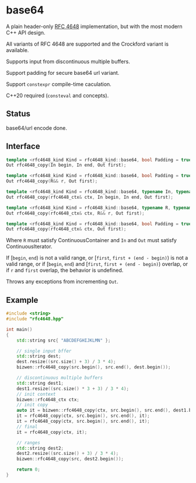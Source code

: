 # base64

A plain header-only [RFC 4648](https://www.rfc-editor.org/rfc/rfc4648) implementation, but with the most modern C++ API design.

All variants of RFC 4648 are supported and the Crockford variant is available.

Supports input from discontinuous multiple buffers.

Support padding for secure base64 url variant.

Support `constexpr` compile-time caculation.

C++20 required (`consteval` and concepts).

## Status

base64/url encode done.

## Interface

```cpp
template <rfc4648_kind Kind = rfc4648_kind::base64, bool Padding = true, typename In, typename Out>
Out rfc4648_copy(In begin, In end, Out first);

template <rfc4648_kind Kind = rfc4648_kind::base64, bool Padding = true, typename R, typename Out>
Out rfc4648_copy(R&& r, Out first);

template <rfc4648_kind Kind = rfc4648_kind::base64, typename In, typename Out>
Out rfc4648_copy(rfc4648_ctx& ctx, In begin, In end, Out first);

template <rfc4648_kind Kind = rfc4648_kind::base64, typename R, typename Out>
Out rfc4648_copy(rfc4648_ctx& ctx, R&& r, Out first);

template <rfc4648_kind Kind = rfc4648_kind::base64, bool Padding = true, typename Out>
Out rfc4648_copy(rfc4648_ctx& ctx, Out first);

```

Where `R` must satisfy ContinuousContainer and `In` and `Out` must satisfy ContinuousIterator.

If [`begin`, `end`) is not a valid range, or [`first`, `first + (end - begin)`) is not a valid range, or if [`begin`, `end`) and [`first`, `first + (end - begin)`) overlap, or if `r` and `first` overlap, the behavior is undefined.

Throws any exceptions from incrementing `Out`.

## Example

```cpp
#include <string>
#include "rfc4648.hpp"

int main()
{
    std::string src{ "ABCDEFGHIJKLMN" };

    // single input bffer
    std::string dest;
    dest.resize((src.size() + 3) / 3 * 4);
    bizwen::rfc4648_copy(src.begin(), src.end(), dest.begin());

    // discontinuous multiple buffers
    std::string dest1;
    dest1.resize((src.size() * 3 + 3) / 3 * 4);
    // init context
    bizwen::rfc4648_ctx ctx;
    // init copy
    auto it = bizwen::rfc4648_copy(ctx, src.begin(), src.end(), dest1.begin());
    it = rfc4648_copy(ctx, src.begin(), src.end(), it);
    it = rfc4648_copy(ctx, src.begin(), src.end(), it);
    // final
    it = rfc4648_copy(ctx, it);

    // ranges
    std::string dest2;
    dest2.resize((src.size() + 3) / 3 * 4);
    bizwen::rfc4648_copy(src, dest2.begin());

    return 0;
}
```
